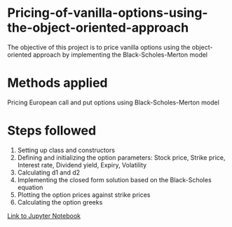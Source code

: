 # Pricing-of-vanilla-options-using-the-object-oriented-approach
The objective of this project is to price vanilla options using the object-oriented approach by implementing the Black-Scholes-Merton model
# Methods applied
Pricing European call and put options using Black-Scholes-Merton model
# Steps followed
  1. Setting up class and constructors
  2. Defining and initializing the option parameters: Stock price, Strike price, Interest rate, Dividend yield, Expiry, Volatility
  3. Calculating d1 and d2
  4. Implementing the closed form solution based on the Black-Scholes equation
  5. Plotting the option prices against strike prices
  6. Calculating the option greeks

[Link to Jupyter Notebook](https://github.com/BrianSylvesterOkusi/Pricing-of-vanilla-options-using-the-object-oriented-approach/blob/main/Option%20pricing%20using%20OOP%20Approach.ipynb)
